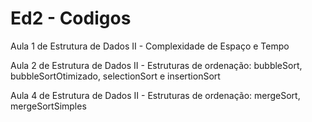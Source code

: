 # Ed2 - Codigos
Aula 1 de Estrutura de Dados II - Complexidade de Espaço e Tempo

Aula 2 de Estrutura de Dados II - Estruturas de ordenação: bubbleSort, bubbleSortOtimizado, selectionSort e insertionSort

Aula 4 de Estrutura de Dados II - Estruturas de ordenação: mergeSort, mergeSortSimples
